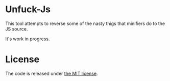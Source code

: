 Unfuck-Js
=========

This tool attempts to reverse some of the nasty thigs that minifiers do to the JS source.

It's work in progress.

License
=======

The code is released under [the MIT
license](http://www.opensource.org/licenses/mit-license.php).
